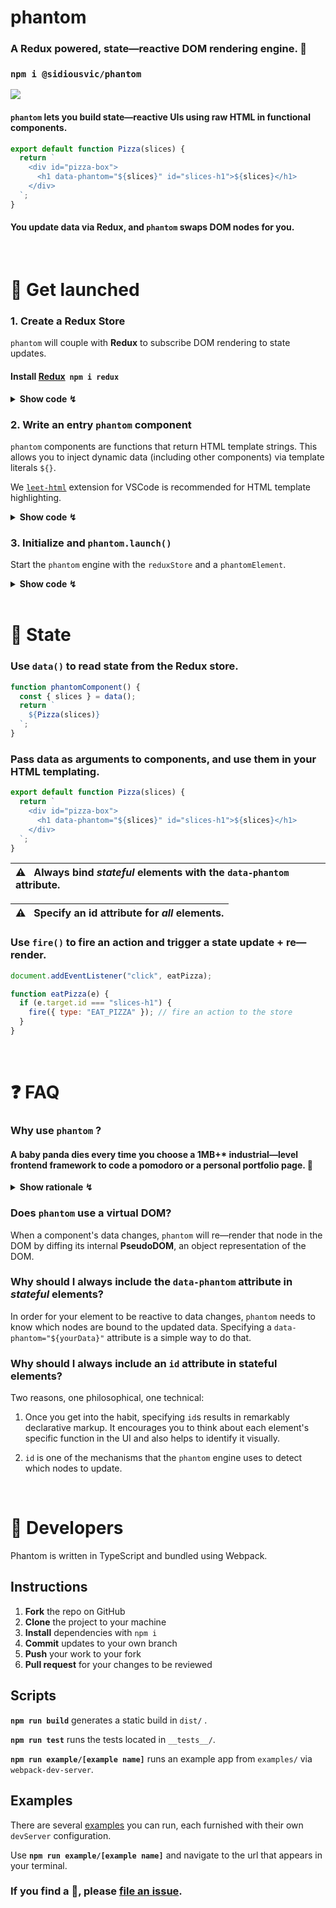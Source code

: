 # phantom

### A Redux powered, state—reactive DOM rendering engine. 👻

### `npm i @sidiousvic/phantom`

![](https://media.giphy.com/media/gGehV1zB72ijQoSFtF/giphy.gif)

#### `phantom` lets you build state—reactive UIs using raw HTML in functional components.

```js
export default function Pizza(slices) {
  return `
    <div id="pizza-box">
      <h1 data-phantom="${slices}" id="slices-h1">${slices}</h1>
    </div>
  `;
}
```

#### You update data via Redux, and `phantom` swaps DOM nodes for you.

<br>

# 🚀 Get launched

### 1. Create a Redux Store

`phantom` will couple with **Redux** to subscribe DOM rendering to state updates.

#### Install [Redux](https://redux.js.org/introduction/getting-started) &nbsp;`npm i redux`

<details>
<summary><b>Show code ↯</b></summary>

```js
import { createStore } from "redux";

const data = {
  slices: ["🍕", "🍕", "🍕"],
};

function reducer(state = data, action) {
  switch (action.type) {
    case "EAT_SLICE":
      // remove a slice from array
      return { ...state, slices: state.slices.slice(0, -1) };
    default:
      return state;
  }
}

const store = createStore(reducer);

export default reduxStore;
```

</details>

### 2. Write an entry `phantom` component

`phantom` components are functions that return HTML template strings. This allows you to inject dynamic data (including other components) via template literals `${}`.

We [`leet-html`](https://marketplace.visualstudio.com/items?itemName=EldarGerfanov.leet-html) extension for VSCode is recommended for HTML template highlighting.

<details>
<summary><b>Show code ↯</b></summary>

```js
function phantomComponent() {
  return `
    ${Pizza()} // inject the Pizza component from above
  `;
}
```

</details>

### 3. Initialize and `phantom.launch()`

Start the `phantom` engine with the `reduxStore` and a `phantomElement`.

<details>
<summary><b>Show code ↯</b></summary>

```js
import phantom from "@sidiousvic/phantom";
import reduxStore from "./reduxStore.js";
import Pizza from "./ui/Pizza.js";

export const { fire, data, launch } = phantom(reduxStore, phantomComponent);

launch(); // initial render
```

`phantom` will expose three key methods: `fire`, `data`, and `launch`.

`fire` and `data` are only syntactic pointers to the `reduxStore`'s `dispatch` and `getState` methods respectively. **You are welcome to avoid them and call the store directly for action dispatching and state getting.**

`launch` will perform the initial DOM render on call.

</details>

<br>

# 🍕 State

### Use `data()` to read state from the Redux store.

```js
function phantomComponent() {
  const { slices } = data();
  return `
    ${Pizza(slices)}
  `;
}
```

### Pass data as arguments to components, and use them in your HTML templating.

```js
export default function Pizza(slices) {
  return `
    <div id="pizza-box">
      <h1 data-phantom="${slices}" id="slices-h1">${slices}</h1>
    </div>
  `;
}
```

| ⚠️ &nbsp; Always bind _stateful_ elements with the `data-phantom` attribute. |
| :--------------------------------------------------------------------------- |


| ⚠️ &nbsp; Specify an id attribute for _all_ elements. |
| :---------------------------------------------------- |


### Use `fire()` to fire an action and trigger a state update + re—render.

```js
document.addEventListener("click", eatPizza);

function eatPizza(e) {
  if (e.target.id === "slices-h1") {
    fire({ type: "EAT_PIZZA" }); // fire an action to the store
  }
}
```

<br>

# ❓ FAQ

### Why use `phantom` ?

#### A baby panda dies every time you choose a 1MB+\* industrial—level frontend framework to code a pomodoro or a personal portfolio page. 🐼

<details>
<summary><b>Show rationale ↯</b></summary>

You don't drive to the corner store,<sup>⌔</sup> but walking is overrated. `phantom` is the bike you need.

#### 🖍 Declarative

With `phantom`, you can write markup in a declarative way ala JSX using raw HTML strings, and inject dynamic data using template literals—staying fully JS native.

#### 🍕 Component—based

`phantom` lets you divide your UI into components, abstracting markup into composable functions.

#### 🧪 Reactive

The `phantom` engine integrates with your Redux store and subscribes to state updates. It swaps nodes when their data changes.

#### 👩🏾‍🏭 Closer to the JS _metal_

`phantom` only helps with DOM rendering. Listeners, effects, style manipulation, routing—the _fun_ stuff—is still in your hands. 🙌🏼

No JSX, no complex API, no syntactic hyperglycemia.

#### React is for React devs. Vue is for slightly hipster devs. `phantom` is for JavaScript devs.<sup>○</sup><sup>∆</sup>

<sub>\* unpacked size of ReactDOM is 3MB. Vue is 2.98MB. **Phantom is 30.5 kB.**</sub>
<sub><sup>⌔</sup> Wait, you do? ..._Why?_</sub>
<sub><sup>○</sup> `phantom` users may be the hipsterest of them all.</sub>
<sub><sup>∆</sup> _Angular_? What is Angular?</sub>

</details>

### Does `phantom` use a virtual DOM?

When a component's data changes, `phantom` will re—render that node in the DOM by diffing its internal **PseudoDOM**, an object representation of the DOM.

### Why should I always include the `data-phantom` attribute in _stateful_ elements?

In order for your element to be reactive to data changes, `phantom` needs to know which nodes are bound to the updated data. Specifying a `data-phantom="${yourData}"` attribute is a simple way to do that.

### Why should I always include an `id` attribute in stateful elements?

Two reasons, one philosophical, one technical:

1. Once you get into the habit, specifying `id`s results in remarkably declarative markup. It encourages you to think about each element's specific function in the UI and also helps to identify it visually.

2. `id` is one of the mechanisms that the `phantom` engine uses to detect which nodes to update.

<br>

# 🔧 Developers

Phantom is written in TypeScript and bundled using Webpack.

## Instructions

1.  **Fork** the repo on GitHub
2.  **Clone** the project to your machine
3.  **Install** dependencies with `npm i`
4.  **Commit** updates to your own branch
5.  **Push** your work to your fork
6.  **Pull request** for your changes to be reviewed

## Scripts

**`npm run build`**
generates a static build in `dist/` .

**`npm run test`**
runs the tests located in `__tests__/`.

**`npm run example/[example name]`**
runs an example app from `examples/` via `webpack-dev-server`.

## Examples

There are several [examples](./examples) you can run, each furnished with their own `devServer` configuration.

Use **`npm run example/[example name]`** and navigate to the url that appears in your terminal.

### If you find a 🐞, please **[file an issue](https://github.com/sidiousvic/phantom/issues)**.
